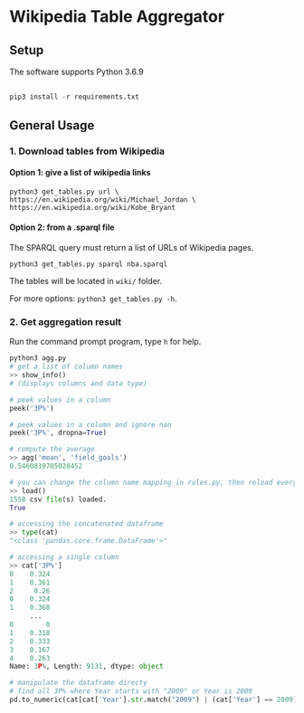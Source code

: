 # Wikipedia Table Aggregator
## Setup
The software supports Python 3.6.9

##
```python
pip3 install -r requirements.txt
```

## General Usage

### 1. Download tables from Wikipedia

#### Option 1: give a list of wikipedia links

```
python3 get_tables.py url \
https://en.wikipedia.org/wiki/Michael_Jordan \
https://en.wikipedia.org/wiki/Kobe_Bryant
```

#### Option 2: from a .sparql file

The SPARQL query must return a list of URLs of Wikipedia pages.
```
python3 get_tables.py sparql nba.sparql 
```

The tables will be located in `wiki/` folder. 

For more options: `python3 get_tables.py -h`. 

### 2. Get aggregation result

Run the command prompt program, type `h` for help.
```python
python3 agg.py
# get a list of column names
>> show_info()
# (displays columns and data type)

# peek values in a column
peek('3P%')

# peek values in a column and ignore nan
peek('3P%', dropna=True)

# compute the average
>> agg('mean', 'field_goals')
0.5460839705028452

# you can change the column name mapping in rules.py, then reload everything
>> load()
1558 csv file(s) loaded.
True

# accessing the concatenated dataframe
>> type(cat)
"<class 'pandas.core.frame.DataFrame'>"

# accessing a single column
>> cat['3P%']
0    0.324
1    0.361
2     0.26
0    0.324
1    0.368
     ...  
0        0
1    0.318
2    0.333
3    0.167
4    0.263
Name: 3P%, Length: 9131, dtype: object

# manipulate the dataframe directy
# find all 3P% where Year starts with "2009" or Year is 2009
pd.to_numeric(cat[cat['Year'].str.match("2009") | (cat['Year'] == 2009)]['3P%'], errors='coerce')

```